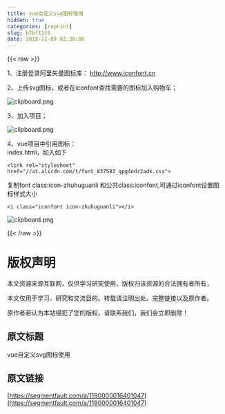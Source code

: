 ```yaml
---
title: vue自定义svg图标使用
hidden: true
categories: [reprint]
slug: b7bf11f5
date: 2018-11-09 02:30:06
---
```


{{< raw >}}
<p>1&#x3001;&#x6CE8;&#x518C;&#x767B;&#x5F55;&#x963F;&#x91CC;&#x77E2;&#x91CF;&#x56FE;&#x6807;&#x5E93;&#xFF1A; <a href="http://www.iconfont.cn" rel="nofollow noreferrer" target="_blank">http://www.iconfont.cn</a></p><p>2&#x3001;&#x4E0A;&#x4F20;svg&#x56FE;&#x6807;&#xFF0C;&#x6216;&#x8005;&#x5728;iconfont&#x67E5;&#x627E;&#x9700;&#x8981;&#x7684;&#x56FE;&#x6807;&#x52A0;&#x5165;&#x8D2D;&#x7269;&#x8F66;&#xFF1B;</p><p><span class="img-wrap"><img data-src="/img/bVbgYKB?w=1185&amp;h=751" src="https://static.alili.tech/img/bVbgYKB?w=1185&amp;h=751" alt="clipboard.png" title="clipboard.png" style="cursor:pointer;display:inline"></span></p><p>3&#x3001;&#x52A0;&#x5165;&#x9879;&#x76EE;&#xFF1B;</p><p><span class="img-wrap"><img data-src="/img/bVbgYLs?w=301&amp;h=928" src="https://static.alili.tech/img/bVbgYLs?w=301&amp;h=928" alt="clipboard.png" title="clipboard.png" style="cursor:pointer;display:inline"></span></p><p>4&#x3001;vue&#x9879;&#x76EE;&#x4E2D;&#x5F15;&#x7528;&#x56FE;&#x6807;&#xFF1A;<br>index.html&#xFF0C;&#x5982;&#x5165;&#x5982;&#x4E0B;</p><div class="widget-codetool" style="display:none"><div class="widget-codetool--inner"><span class="selectCode code-tool" data-toggle="tooltip" data-placement="top" title="" data-original-title="&#x5168;&#x9009;"></span> <span type="button" class="copyCode code-tool" data-toggle="tooltip" data-placement="top" data-clipboard-text="&lt;link rel=&quot;stylesheet&quot; href=&quot;//at.alicdn.com/t/font_837583_qpg4odr2adk.css&quot;&gt;
" title="" data-original-title="&#x590D;&#x5236;"></span> <span type="button" class="saveToNote code-tool" data-toggle="tooltip" data-placement="top" title="" data-original-title="&#x653E;&#x8FDB;&#x7B14;&#x8BB0;"></span></div></div><pre class="hljs xml"><code><span class="hljs-tag">&lt;<span class="hljs-name">link</span> <span class="hljs-attr">rel</span>=<span class="hljs-string">&quot;stylesheet&quot;</span> <span class="hljs-attr">href</span>=<span class="hljs-string">&quot;//at.alicdn.com/t/font_837583_qpg4odr2adk.css&quot;</span>&gt;</span>
</code></pre><p>&#x590D;&#x5236;font class:icon-zhuhuguanli &#x548C;&#x516C;&#x5171;class:iconfont,&#x53EF;&#x901A;&#x8FC7;iconfont&#x8BBE;&#x7F6E;&#x56FE;&#x6807;&#x6837;&#x5F0F;&#x5927;&#x5C0F;</p><div class="widget-codetool" style="display:none"><div class="widget-codetool--inner"><span class="selectCode code-tool" data-toggle="tooltip" data-placement="top" title="" data-original-title="&#x5168;&#x9009;"></span> <span type="button" class="copyCode code-tool" data-toggle="tooltip" data-placement="top" data-clipboard-text="&lt;i class=&quot;iconfont icon-zhuhuguanli&quot;&gt;&lt;/i&gt;" title="" data-original-title="&#x590D;&#x5236;"></span> <span type="button" class="saveToNote code-tool" data-toggle="tooltip" data-placement="top" title="" data-original-title="&#x653E;&#x8FDB;&#x7B14;&#x8BB0;"></span></div></div><pre class="hljs javascript"><code style="word-break:break-word;white-space:initial">&lt;i <span class="hljs-class"><span class="hljs-keyword">class</span></span>=<span class="hljs-string">&quot;iconfont icon-zhuhuguanli&quot;</span>&gt;<span class="xml"><span class="hljs-tag">&lt;/<span class="hljs-name">i</span>&gt;</span></span></code></pre><p><span class="img-wrap"><img data-src="/img/bVbgYLG?w=1423&amp;h=709" src="https://static.alili.tech/img/bVbgYLG?w=1423&amp;h=709" alt="clipboard.png" title="clipboard.png" style="cursor:pointer"></span></p>
{{< /raw >}}

# 版权声明
本文资源来源互联网，仅供学习研究使用，版权归该资源的合法拥有者所有，

本文仅用于学习、研究和交流目的。转载请注明出处、完整链接以及原作者。 

原作者若认为本站侵犯了您的版权，请联系我们，我们会立即删除！

## 原文标题
vue自定义svg图标使用

## 原文链接
[https://segmentfault.com/a/1190000016401047](https://segmentfault.com/a/1190000016401047)

